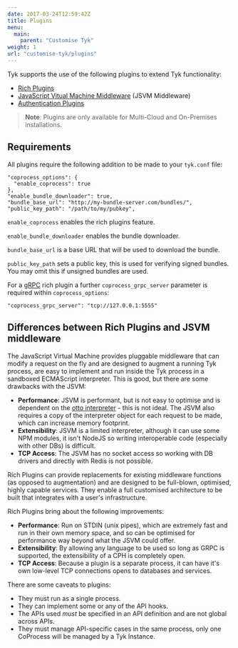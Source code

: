 ```yaml
---
date: 2017-03-24T12:59:42Z
title: Plugins
menu:
  main:
    parent: "Customise Tyk"
weight: 1
url: "customise-tyk/plugins"
---
```


Tyk supports the use of the following plugins to extend Tyk functionality:

*   [Rich Plugins][1]
*   [JavaScript Vitual Machine Middleware][2] (JSVM Middleware)
*   [Authentication Plugins][3]

> **Note**: Plugins are only available for Multi-Cloud and On-Premises installations.

## <a name="plugin-requirements"></a>Requirements
All plugins require the following addition to be made to your `tyk.conf` file:

```{.copyWrapper}
"coprocess_options": {
  "enable_coprocess": true
},
"enable_bundle_downloader": true,
"bundle_base_url": "http://my-bundle-server.com/bundles/",
"public_key_path": "/path/to/my/pubkey",
```


`enable_coprocess` enables the rich plugins feature.

`enable_bundle_downloader` enables the bundle downloader.

`bundle_base_url` is a base URL that will be used to download the bundle.

`public_key_path` sets a public key, this is used for verifying signed bundles. You may omit this if unsigned bundles are used.


For a [gRPC][4] rich plugin a further `coprocess_grpc_server` parameter is required within `coprocess_options`:

```{.copyWrapper}
"coprocess_grpc_server": "tcp://127.0.0.1:5555"
```

## <a name="plugin-differences"></a>Differences between Rich Plugins and JSVM middleware
The JavaScript Virtual Machine provides pluggable middleware that can modify a request on the fly and are designed to augment a running Tyk process, are easy to implement and run inside the Tyk process in a sandboxed ECMAScript interpreter. This is good, but there are some drawbacks with the JSVM:

*   **Performance**: JSVM is performant, but is not easy to optimise and is dependent on the [otto interpreter](https://github.com/robertkrimen/otto) - this is not ideal. The JSVM also requires a copy of the interpreter object for each request to be made, which can increase memory footprint.
*   **Extensibility**: JSVM is a limited interpreter, although it can use some NPM modules, it isn't NodeJS so writing interoperable code (especially with other DBs) is difficult.
*   **TCP Access**: The JSVM has no socket access so working with DB drivers and directly with Redis is not possible.

Rich Plugins can provide replacements for existing middleware functions (as opposed to augmentation) and are designed to be full-blown, optimised, highly capable services. They enable a full customised architecture to be built that integrates with a user's infrastructure.

Rich Plugins bring about the following improvements:

*   **Performance**: Run on STDIN (unix pipes), which are extremely fast and run in their own memory space, and so can be optimised for performance way beyond what the JSVM could offer.
*   **Extensibility**: By allowing any language to be used so long as GRPC is supported, the extensibility of a CPH is completely open.
*   **TCP Access**: Because a plugin is a separate process, it can have it's own low-level TCP connections opens to databases and services.

There are some caveats to plugins:

*   They must run as a single process.
*   They can implement some or any of the API hooks.
*   The APIs used *must* be specified in an API definition and are not global across APIs.
*   They must manage API-specific cases in the same process, only one CoProcess will be managed by a Tyk Instance.

 [1]: /docs/customise-tyk/plugins/rich-plugins/
 [2]: /docs/customise-tyk/plugins/javascript-middleware/
 [3]: /docs/customise-tyk/plugins/auth-plugins/
 [4]: /docs/customise-tyk/plugins/rich-plugins/grpc/
